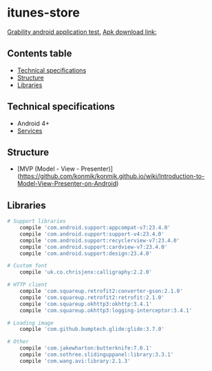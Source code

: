 # itunes-store
[Grability android application test.](https://drive.google.com/file/d/0B0EF3LWHV1mmZDNBY185ZFNwM2JlcWFYamxPM244TC1CX2pN/view?usp=sharing)
[Apk download link:](https://drive.google.com/open?id=0B0EF3LWHV1mmblhuYW14cXBZbW8)

Contents table
-----------------

- [Technical specifications](#technical-specifications)
- [Structure](#structure)
- [Libraries](#libraries)


Technical specifications
-------------

- Android 4+
- [Services](https://itunes.apple.com/us/rss/topfreeapplications/limit=20/json)


Structure
---------------

- [MVP (Model - View - Presenter)] (https://github.com/konmik/konmik.github.io/wiki/Introduction-to-Model-View-Presenter-on-Android)


Libraries
---------------

```bash
# Support libraries
    compile 'com.android.support:appcompat-v7:23.4.0'
    compile 'com.android.support:support-v4:23.4.0'
    compile 'com.android.support:recyclerview-v7:23.4.0'
    compile 'com.android.support:cardview-v7:23.4.0'
    compile 'com.android.support:design:23.4.0'

# Custom font
    compile 'uk.co.chrisjenx:calligraphy:2.2.0'

# HTTP client
    compile 'com.squareup.retrofit2:converter-gson:2.1.0'
    compile 'com.squareup.retrofit2:retrofit:2.1.0'
    compile 'com.squareup.okhttp3:okhttp:3.4.1'
    compile 'com.squareup.okhttp3:logging-interceptor:3.4.1'

# Loading image
    compile 'com.github.bumptech.glide:glide:3.7.0'

# Other
    compile 'com.jakewharton:butterknife:7.0.1'
    compile 'com.sothree.slidinguppanel:library:3.3.1'
    compile 'com.wang.avi:library:2.1.3'
